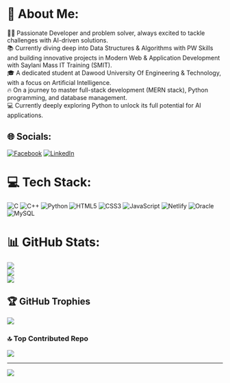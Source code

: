 # 💫 About Me:
👨‍💻 Passionate Developer and problem solver, always excited to tackle challenges with AI-driven solutions.<br>📚 Currently diving deep into Data Structures & Algorithms with PW Skills and building innovative projects in Modern Web & Application Development with Saylani Mass IT Training (SMIT).<br>🎓 A dedicated student at Dawood University Of Engineering & Technology, with a focus on Artificial Intelligence.<br>🔥 On a journey to master full-stack development (MERN stack), Python programming, and database management.<br>💻 Currently deeply exploring Python to unlock its full potential for AI applications.


## 🌐 Socials:
[![Facebook](https://img.shields.io/badge/Facebook-%231877F2.svg?logo=Facebook&logoColor=white)](https://facebook.com/100049786628028) [![LinkedIn](https://img.shields.io/badge/LinkedIn-%230077B5.svg?logo=linkedin&logoColor=white)](https://linkedin.com/in/muhammad-khuzaima-siddiqui-567981334) 

# 💻 Tech Stack:
![C](https://img.shields.io/badge/c-%2300599C.svg?style=for-the-badge&logo=c&logoColor=white) ![C++](https://img.shields.io/badge/c++-%2300599C.svg?style=for-the-badge&logo=c%2B%2B&logoColor=white) ![Python](https://img.shields.io/badge/python-3670A0?style=for-the-badge&logo=python&logoColor=ffdd54) ![HTML5](https://img.shields.io/badge/html5-%23E34F26.svg?style=for-the-badge&logo=html5&logoColor=white) ![CSS3](https://img.shields.io/badge/css3-%231572B6.svg?style=for-the-badge&logo=css3&logoColor=white)  ![JavaScript](https://img.shields.io/badge/javascript-%23323330.svg?style=for-the-badge&logo=javascript&logoColor=%23F7DF1E) ![Netlify](https://img.shields.io/badge/netlify-%23000000.svg?style=for-the-badge&logo=netlify&logoColor=#00C7B7) ![Oracle](https://img.shields.io/badge/Oracle-F80000?style=for-the-badge&logo=oracle&logoColor=white) ![MySQL](https://img.shields.io/badge/mysql-4479A1.svg?style=for-the-badge&logo=mysql&logoColor=white)
# 📊 GitHub Stats:
![](https://github-readme-stats.vercel.app/api?username=mks-24&theme=dark&hide_border=false&include_all_commits=false&count_private=false)<br/>
![](https://github-readme-streak-stats.herokuapp.com/?user=mks-24&theme=dark&hide_border=false)<br/>
![](https://github-readme-stats.vercel.app/api/top-langs/?username=mks-24&theme=dark&hide_border=false&include_all_commits=false&count_private=false&layout=compact)

## 🏆 GitHub Trophies
![](https://github-profile-trophy.vercel.app/?username=mks-24&theme=radical&no-frame=false&no-bg=true&margin-w=4)

### 🔝 Top Contributed Repo
![](https://github-contributor-stats.vercel.app/api?username=mks-24&limit=5&theme=dark&combine_all_yearly_contributions=true)

---
[![](https://visitcount.itsvg.in/api?id=mks-24&icon=0&color=0)](https://visitcount.itsvg.in)

